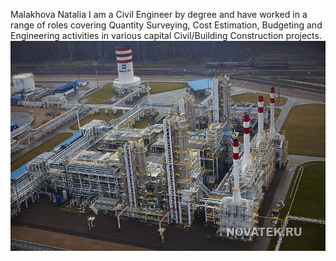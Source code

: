 Malakhova Natalia 
I am a Civil Engineer by degree and have worked in a range of roles covering Quantity Surveying, Cost Estimation, Budgeting and Engineering activities in various capital Civil/Building Construction projects.
![My work](/novatek.jpg)
